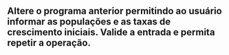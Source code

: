 ## Altere o programa anterior permitindo ao usuário informar as populações e as taxas de crescimento iniciais. Valide a entrada e permita repetir a operação.